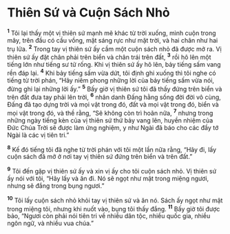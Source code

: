 # Thiên Sứ và Cuộn Sách Nhỏ
<sup><b>1</b></sup> Tôi lại thấy một vị thiên sứ mạnh mẽ khác từ trời xuống, mình cuộn trong mây, trên đầu có cầu vồng, mặt sáng rực như mặt trời, và hai chân như hai trụ lửa. <sup><b>2</b></sup> Trong tay vị thiên sứ ấy cầm một cuộn sách nhỏ đã được mở ra. Vị thiên sứ ấy đặt chân phải trên biển và chân trái trên đất, <sup><b>3</b></sup> rồi hô lên một tiếng lớn như tiếng sư tử rống. Khi vị thiên sứ ấy hô lên, bảy tiếng sấm vang rền đáp lại. <sup><b>4</b></sup> Khi bảy tiếng sấm vừa dứt, tôi định ghi xuống thì tôi nghe có tiếng từ trời phán, “Hãy niêm phong những lời của bảy tiếng sấm vừa nói, đừng ghi lại những lời ấy.” <sup><b>5</b></sup> Bấy giờ vị thiên sứ tôi đã thấy đứng trên biển và trên đất đưa tay phải lên trời, <sup><b>6</b></sup> nhân danh Ðấng hằng sống đời đời vô cùng, Ðấng đã tạo dựng trời và mọi vật trong đó, đất và mọi vật trong đó, biển và mọi vật trong đó, và thề rằng, “Sẽ không còn trì hoãn nữa, <sup><b>7</b></sup> nhưng trong những ngày tiếng kèn của vị thiên sứ thứ bảy vang lên, huyền nhiệm của Ðức Chúa Trời sẽ được làm ứng nghiệm, y như Ngài đã báo cho các đầy tớ Ngài là các vị tiên tri.”

<sup><b>8</b></sup> Kế đó tiếng tôi đã nghe từ trời phán với tôi một lần nữa rằng, “Hãy đi, lấy cuộn sách đã mở ở nơi tay vị thiên sứ đứng trên biển và trên đất.”

<sup><b>9</b></sup> Tôi đến gặp vị thiên sứ ấy và xin vị ấy cho tôi cuộn sách nhỏ. Vị thiên sứ ấy nói với tôi, “Hãy lấy và ăn đi. Nó sẽ ngọt như mật trong miệng ngươi, nhưng sẽ đắng trong bụng ngươi.”

<sup><b>10</b></sup> Tôi lấy cuộn sách nhỏ khỏi tay vị thiên sứ và ăn nó. Sách ấy ngọt như mật trong miệng tôi, nhưng khi nuốt vào, bụng tôi thấy đắng. <sup><b>11</b></sup> Bấy giờ tôi được bảo, “Ngươi còn phải nói tiên tri về nhiều dân tộc, nhiều quốc gia, nhiều ngôn ngữ, và nhiều vua chúa.”